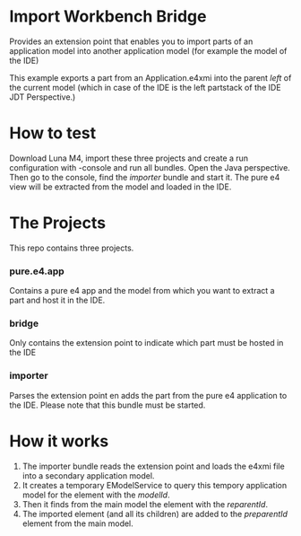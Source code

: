 Import Workbench Bridge
=======================

Provides an extension point that enables you to import parts of an application model into another application model (for example the model of the IDE)

This example exports a part from an Application.e4xmi into the parent _left_ of the current model (which in case of the IDE is the left partstack of the IDE JDT Perspective.)
   <extension
         point="com.remainsoftware.e4.model.importer.modelimport">
          <model
            modelId="com.remainsoftware.fde.application.part.0"
            modelURI="platform:/plugin/com.remainsoftware.fde.application/Application.e4xmi"
            reparentId="left">
      </model>
   </extension>


How to test
===========
Download Luna M4, import these three projects and create a run configuration with -console and run all bundles. Open the Java perspective. Then go to the console, find the _importer_ bundle and start it. The pure e4 view will be extracted from the model and loaded in the IDE.  



The Projects
============
This repo contains three projects. 

### pure.e4.app
Contains a pure e4 app and the model from which you want to extract a part and host it in the IDE.

### bridge
Only contains the extension point to indicate which part must be hosted in the IDE

### importer
Parses the extension point en adds the part from the pure e4 application to the IDE. Please note that this bundle must be started.


How it works
============
1. The importer bundle reads the extension point and loads the e4xmi file into a secondary application model. 
2. It creates a temporary EModelService to query this tempory application model for the element with the _modelId_. 
3. Then it finds from the main model the element with the _reparentId_.
4. The imported element (and all its children) are added to the _preparentId_ element from the main model.

